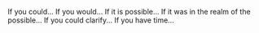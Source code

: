 If you could...
If you would...
If it is possible...
If it was in the realm of the possible...
If you could clarify...
If you have time... 